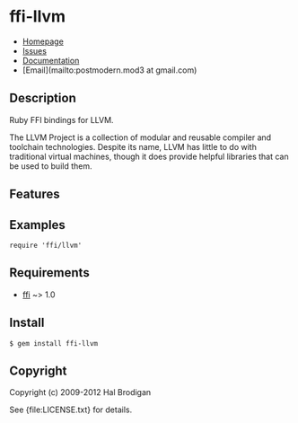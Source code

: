 # ffi-llvm

* [Homepage](https://github.com/postmodern/ffi-llvm#readme)
* [Issues](https://github.com/postmodern/ffi-llvm/issues)
* [Documentation](http://rubydoc.info/gems/ffi-llvm/frames)
* [Email](mailto:postmodern.mod3 at gmail.com)

## Description

Ruby FFI bindings for LLVM.

The LLVM Project is a collection of modular and reusable compiler and
toolchain technologies. Despite its name, LLVM has little to do with
traditional virtual machines, though it does provide helpful libraries that
can be used to build them.

## Features

## Examples

    require 'ffi/llvm'

## Requirements

* [ffi] ~> 1.0

## Install

    $ gem install ffi-llvm

## Copyright

Copyright (c) 2009-2012 Hal Brodigan

See {file:LICENSE.txt} for details.

[ffi]: https://github.com/ffi/ffi#readme
